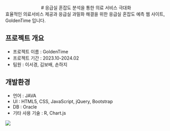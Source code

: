 <center> # 응급실 혼잡도 분석을 통한 의료 서비스 극대화</center>
효율적인 의료서비스 제공과 응급실 과밀화 해결을 위한   
응급실 혼잡도 예측 웹 사이트, GoldenTime 입니다.

## 프로젝트 개요
* 프로젝트 이름 : GoldenTime
* 프로젝트 기간 : 2023.10-2024.02
* 팀원 : 이서경, 김보배, 손하지

## 개발환경
* 언어 : JAVA
* UI : HTML5, CSS, JavaScript, jQuery, Bootstrap
* DB : Oracle
* 기타 사용 기술 : R, Chart.js



<img src="https://capsule-render.vercel.app/api?type=waving&color=BDBDC8&height=150&section=footer" />
